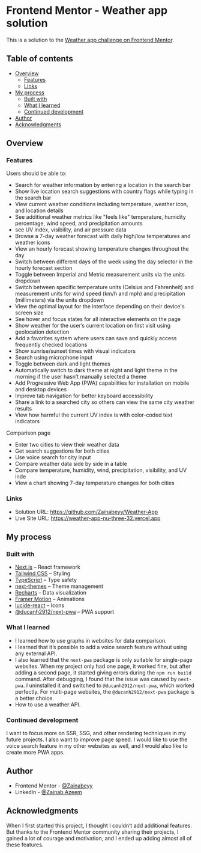 # Frontend Mentor - Weather app solution

This is a solution to the [Weather app challenge on Frontend Mentor](https://www.frontendmentor.io/challenges/weather-app-K1FhddVm49).

## Table of contents

- [Overview](#overview)
  - [Features](#Features)
  - [Links](#links)
- [My process](#my-process)
  - [Built with](#built-with)
  - [What I learned](#what-i-learned)
  - [Continued development](#continued-development)
- [Author](#author)
- [Acknowledgments](#acknowledgments)

## Overview

### Features

Users should be able to:

- Search for weather information by entering a location in the search bar
- Show live location search suggestions with country flags while typing in the search bar
- View current weather conditions including temperature, weather icon, and location details
- See additional weather metrics like "feels like" temperature, humidity percentage, wind speed, and precipitation amounts
- see UV index, visibility, and air pressure data
- Browse a 7-day weather forecast with daily high/low temperatures and weather icons
- View an hourly forecast showing temperature changes throughout the day
- Switch between different days of the week using the day selector in the hourly forecast section
- Toggle between Imperial and Metric measurement units via the units dropdown 
- Switch between specific temperature units (Celsius and Fahrenheit) and measurement units for wind speed (km/h and mph) and precipitation (millimeters) via the units dropdown
- View the optimal layout for the interface depending on their device's screen size
- See hover and focus states for all interactive elements on the page
- Show weather for the user’s current location on first visit using geolocation detection
- Add a favorites system where users can save and quickly access frequently checked locations
- Show sunrise/sunset times with visual indicators
- Search using microphone input
- Toggle between dark and light themes
- Automatically switch to dark theme at night and light theme in the morning if the user hasn’t manually selected a theme
- Add Progressive Web App (PWA) capabilities for installation on mobile and desktop devices
- Improve tab navigation for better keyboard accessibility
- Share a link to a searched city so others can view the same city weather results
- View how harmful the current UV index is with color-coded text indicators

Comparison page

- Enter two cities to view their weather data
- Get search suggestions for both cities
- Use voice search for city input
- Compare weather data side by side in a table
- Compare temperature, humidity, wind, precipitation, visibility, and UV inde
- View a chart showing 7-day temperature changes for both cities

### Links

- Solution URL: https://github.com/Zainabeyy/Weather-App
- Live Site URL: https://weather-app-nu-three-32.vercel.app

## My process

### Built with

- [Next.js](https://nextjs.org/) – React framework  
- [Tailwind CSS](https://tailwindcss.com/) – Styling  
- [TypeScript](https://www.typescriptlang.org/) – Type safety  
- [next-themes](https://github.com/pacocoursey/next-themes) – Theme management  
- [Recharts](https://recharts.org/) – Data visualization  
- [Framer Motion](https://www.framer.com/motion/) – Animations  
- [lucide-react](https://lucide.dev/) – Icons  
- [@ducanh2912/next-pwa](https://www.npmjs.com/package/@ducanh2912/next-pwa) – PWA support  

### What I learned

- I learned how to use graphs in websites for data comparison.  
- I learned that it’s possible to add a voice search feature without using any external API.  
- I also learned that the `next-pwa` package is only suitable for single-page websites. When my project only had one page, it worked fine, but after adding a second page, it started giving errors during the `npm run build` command. After debugging, I found that the issue was caused by `next-pwa`. I uninstalled it and switched to `@ducanh2912/next-pwa`, which worked perfectly. For multi-page websites, the `@ducanh2912/next-pwa` package is a better choice.
- How to use a weather API.

### Continued development

I want to focus more on SSR, SSG, and other rendering techniques in my future projects. I also want to improve page speed. I would like to use the voice search feature in my other websites as well, and I would also like to create more PWA apps.

## Author

- Frontend Mentor - [@Zainabeyy](https://www.frontendmentor.io/profile/Zainabeyy)
- LinkedIn - [@Zainab Azeem](https://www.linkedin.com/in/zainab-eyy/)

## Acknowledgments

When I first started this project, I thought I couldn’t add additional features. But thanks to the Frontend Mentor community sharing their projects, I gained a lot of courage and motivation, and I ended up adding almost all of these features.
